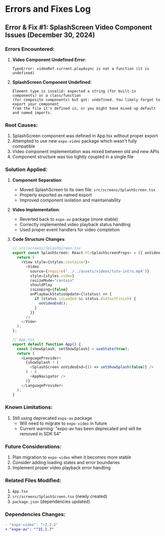 # Errors and Fixes Log

## Error & Fix #1: SplashScreen Video Component Issues (December 30, 2024)

### Errors Encountered:
1. **Video Component Undefined Error**:
   ```
   TypeError: videoRef.current.playAsync is not a function (it is undefined)
   ```

2. **SplashScreen Component Undefined**:
   ```
   Element type is invalid: expected a string (for built-in components) or a class/function 
   (for composite components) but got: undefined. You likely forgot to export your component 
   from the file it's defined in, or you might have mixed up default and named imports.
   ```

### Root Causes:
1. SplashScreen component was defined in App.tsx without proper export
2. Attempted to use new `expo-video` package which wasn't fully compatible
3. Video component implementation was mixed between old and new APIs
4. Component structure was too tightly coupled in a single file

### Solution Applied:
1. **Component Separation**:
   - Moved SplashScreen to its own file: `src/screens/SplashScreen.tsx`
   - Properly exported as named export
   - Improved component isolation and maintainability

2. **Video Implementation**:
   - Reverted back to `expo-av` package (more stable)
   - Correctly implemented video playback status handling
   - Used proper event handlers for video completion

3. **Code Structure Changes**:
   ```typescript
   // src/screens/SplashScreen.tsx
   export const SplashScreen: React.FC<SplashScreenProps> = ({ onVideoEnd }) => {
     return (
       <View style={styles.container}>
         <Video
           source={require('../../assets/videos/tuto-intro.mp4')}
           style={styles.video}
           resizeMode="contain"
           shouldPlay
           isLooping={false}
           onPlaybackStatusUpdate={(status) => {
             if (status.isLoaded && status.didJustFinish) {
               onVideoEnd();
             }
           }}
         />
       </View>
     );
   };
   ```

   ```typescript
   // App.tsx
   export default function App() {
     const [showSplash, setShowSplash] = useState(true);
     return (
       <LanguageProvider>
         {showSplash ? (
           <SplashScreen onVideoEnd={() => setShowSplash(false)} />
         ) : (
           <AppNavigator />
         )}
       </LanguageProvider>
     );
   }
   ```

### Known Limitations:
1. Still using deprecated `expo-av` package
   - Will need to migrate to `expo-video` in future
   - Current warning: "expo-av has been deprecated and will be removed in SDK 54"

### Future Considerations:
1. Plan migration to `expo-video` when it becomes more stable
2. Consider adding loading states and error boundaries
3. Implement proper video playback error handling

### Related Files Modified:
1. `App.tsx`
2. `src/screens/SplashScreen.tsx` (newly created)
3. `package.json` (dependencies updated)

### Dependencies Changes:
```diff
- "expo-video": "~2.2.2"
+ "expo-av": "^15.1.7"
```